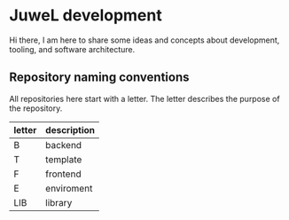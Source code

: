 # JuweL development

Hi there, I am here to share some ideas and concepts about development, tooling, and software architecture.

## Repository naming conventions

All repositories here start with a letter. The letter describes the purpose of the repository.

| letter | description|
|----|-----|
| B | backend |
| T | template |
| F | frontend |
| E | enviroment |
| LIB | library |
